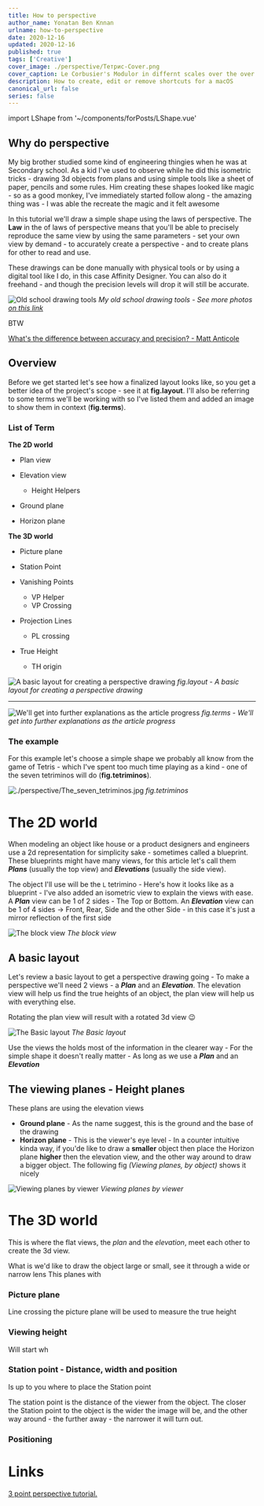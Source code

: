 ```yaml
---
title: How to perspective
author_name: Yonatan Ben Knnan
urlname: how-to-perspective
date: 2020-12-16
updated: 2020-12-16
published: true
tags: ['Creative']
cover_image: ./perspective/Тетрис-Cover.png
cover_caption: Le Corbusier's Modulor in differnt scales over the over 
description: How to create, edit or remove shortcuts for a macOS
canonical_url: false
series: false
---
```

import LShape from '~/components/forPosts/LShape.vue'

<LShape/>

## Why do perspective

My big brother studied some kind of engineering thingies when he was at Secondary school. As a kid I've used to observe while he did this isometric tricks - drawing 3d objects from plans and using simple tools like a sheet of paper, pencils and some rules. Him creating these shapes looked like magic - so as a good monkey, I've immediately started follow along - the amazing thing was - I was able the recreate the magic and it felt awesome 

In this tutorial we'll draw a simple shape using the laws of perspective. The **Law** in the of laws of perspective means that you'll be able to precisely reproduce the same view by using the same parameters - set your own view by demand -  to accurately create a perspective - and to create plans for other to read and use.

These drawings can be done manually with physical tools or by using a digital tool like I do, in this case Affinity Designer. You can also do it freehand - and though the precision levels will drop it will still be accurate.

![Old school drawing tools](./perspective/Screen_Shot_2020-08-03_at_7.24.57_PM.png)
*My old school drawing tools - See more photos [on this link](https://www.dropbox.com/sh/sg3sksjw4ghbaxx/AAA_2z7NT1M8qJ1UsmBdaB_Da?dl=0)*

BTW 

[What's the difference between accuracy and precision? - Matt Anticole](https://youtu.be/hRAFPdDppzs)

## Overview

Before we get started let's see how a finalized layout looks like, so you get a better idea of the project's scope - see it at **fig.layout**. I'll also be referring to some terms we'll be working with so I've listed them and added an image to show them in context (**fig.terms**).

### **List of Term**

**The 2D world**

- Plan view
- Elevation view
  
    - Height Helpers
- Ground plane
- Horizon plane

**The 3D world**

- Picture plane
- Station Point
- Vanishing Points
  
    - VP Helper
    - VP Crossing
- Projection Lines
  
    - PL crossing
- True Height
  
    - TH origin

![A basic layout for creating a perspective drawing](./perspective/Basic_layout-1.jpg)
*fig.layout - A basic layout for creating a perspective drawing*

---

![We'll get into further explanations as the article progress](./perspective/The_terms.jpg)
*fig.terms - We'll get into further explanations as the article progress*

### **The example**

For this example let's choose a simple shape we probably all know from the game of Tetris - which I've spent too much time playing as a kind - one of the seven tetriminos will do (**fig.tetriminos**).

![./perspective/The_seven_tetriminos.jpg](./perspective/The_seven_tetriminos.jpg)
*fig.tetriminos*

# The 2D world

When modeling an object like house or a product designers and engineers use a 2d representation for simplicity sake - sometimes called a blueprint. These blueprints might have many views, for this article let's call them ***Plans*** (usually the top view) and ***Elevations*** (usually the side view).

The object I'll use will be the `L` tetrimino - Here's how it looks like as a blueprint - I've also added an isometric view to explain the views with ease.  A ***Plan*** view can be 1 of 2 sides - The Top or  Bottom. An ***Elevation*** view can be 1 of 4 sides → Front, Rear, Side and the other Side - in this case it's just a mirror reflection of the first side

![The block view](./perspective/L_block_views.jpg)
*The block view*

## A basic layout

Let's review a basic layout to get a perspective drawing going -  To make a perspective we'll need 2 views - a ***Plan*** and an ***Elevation***. The elevation view will help us find the true heights of an object, the plan view will help us with everything else.

Rotating the plan view will result with a rotated 3d view 😉

![The Basic layout](./perspective/Basic_layout.jpg)
*The Basic layout*

Use the views the holds most of the information in the clearer way - For the simple shape it doesn't really matter - As long as we use a ***Plan*** and an ***Elevation***

## The viewing planes - Height planes

These plans are using the elevation views

- **Ground plane** - As the name suggest, this is the ground and the base of the drawing
- **Horizon plane** - This is the viewer's eye level - In a counter intuitive kinda way, if you'de like to draw a **smaller** object then place the Horizon plane **higher** then the elevation view, and the other way around to draw a bigger object. The following fig *(Viewing planes, by object)* shows it nicely

![Viewing planes by viewer](./perspective/Viewing_planes_by_viewer.jpg)
*Viewing planes by viewer*

# The 3D world

This is where the flat views, the *plan* and the *elevation*, meet each other to create the 3d view. 

What is we'd like to draw the object large or small, see it through a wide or narrow lens This planes with 

### Picture plane

Line crossing the picture plane will be used to measure the true height

### Viewing height

Will start wh

### Station point - Distance, width and position

Is up to you where to place the Station point 

The station point is the distance of the viewer from the object. The closer the Station point to the object is the wider the image will be, and the other way around - the further away - the narrower it will turn out.

### Positioning

# Links

[3 point perspective tutorial.](http://www.automotiveillustrations.com/tutorials/drawing-3-point-perspective.html)